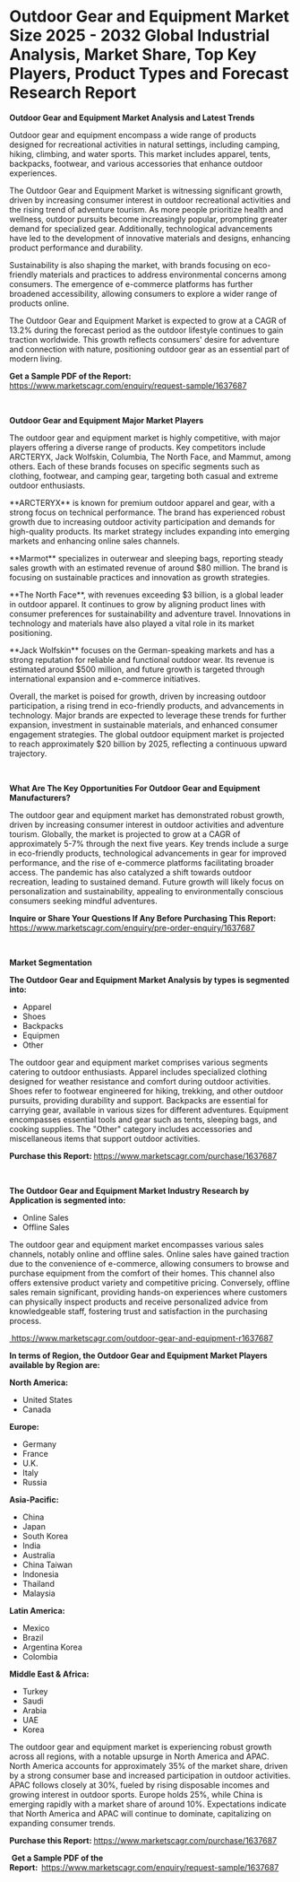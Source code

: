 <p><h1>Outdoor Gear and Equipment Market Size 2025 - 2032 Global Industrial Analysis, Market Share, Top Key Players, Product Types and Forecast Research Report</h1></p><p><strong>Outdoor Gear and Equipment Market Analysis and Latest Trends</strong></p>
<p><p>Outdoor gear and equipment encompass a wide range of products designed for recreational activities in natural settings, including camping, hiking, climbing, and water sports. This market includes apparel, tents, backpacks, footwear, and various accessories that enhance outdoor experiences. </p><p>The Outdoor Gear and Equipment Market is witnessing significant growth, driven by increasing consumer interest in outdoor recreational activities and the rising trend of adventure tourism. As more people prioritize health and wellness, outdoor pursuits become increasingly popular, prompting greater demand for specialized gear. Additionally, technological advancements have led to the development of innovative materials and designs, enhancing product performance and durability.</p><p>Sustainability is also shaping the market, with brands focusing on eco-friendly materials and practices to address environmental concerns among consumers. The emergence of e-commerce platforms has further broadened accessibility, allowing consumers to explore a wider range of products online.</p><p>The Outdoor Gear and Equipment Market is expected to grow at a CAGR of 13.2% during the forecast period as the outdoor lifestyle continues to gain traction worldwide. This growth reflects consumers' desire for adventure and connection with nature, positioning outdoor gear as an essential part of modern living.</p></p>
<p><strong>Get a Sample PDF of the Report:&nbsp;</strong> <a href="https://www.marketscagr.com/enquiry/request-sample/1637687?utm_campaign=2483&utm_medium=2&utm_source=Github&utm_content=ia&utm_term=18042025&utm_id=outdoor-gear-and-equipment">https://www.marketscagr.com/enquiry/request-sample/1637687</a></p>
<p>&nbsp;</p>
<p><strong>Outdoor Gear and Equipment Major Market Players</strong></p>
<p><p>The outdoor gear and equipment market is highly competitive, with major players offering a diverse range of products. Key competitors include ARCTERYX, Jack Wolfskin, Columbia, The North Face, and Mammut, among others. Each of these brands focuses on specific segments such as clothing, footwear, and camping gear, targeting both casual and extreme outdoor enthusiasts.</p><p>**ARCTERYX** is known for premium outdoor apparel and gear, with a strong focus on technical performance. The brand has experienced robust growth due to increasing outdoor activity participation and demands for high-quality products. Its market strategy includes expanding into emerging markets and enhancing online sales channels.</p><p>**Marmot** specializes in outerwear and sleeping bags, reporting steady sales growth with an estimated revenue of around $80 million. The brand is focusing on sustainable practices and innovation as growth strategies.</p><p>**The North Face**, with revenues exceeding $3 billion, is a global leader in outdoor apparel. It continues to grow by aligning product lines with consumer preferences for sustainability and adventure travel. Innovations in technology and materials have also played a vital role in its market positioning.</p><p>**Jack Wolfskin** focuses on the German-speaking markets and has a strong reputation for reliable and functional outdoor wear. Its revenue is estimated around $500 million, and future growth is targeted through international expansion and e-commerce initiatives.</p><p>Overall, the market is poised for growth, driven by increasing outdoor participation, a rising trend in eco-friendly products, and advancements in technology. Major brands are expected to leverage these trends for further expansion, investment in sustainable materials, and enhanced consumer engagement strategies. The global outdoor equipment market is projected to reach approximately $20 billion by 2025, reflecting a continuous upward trajectory.</p></p>
<p>&nbsp;</p>
<p><strong>What Are The Key Opportunities For Outdoor Gear and Equipment Manufacturers?</strong></p>
<p><p>The outdoor gear and equipment market has demonstrated robust growth, driven by increasing consumer interest in outdoor activities and adventure tourism. Globally, the market is projected to grow at a CAGR of approximately 5-7% through the next five years. Key trends include a surge in eco-friendly products, technological advancements in gear for improved performance, and the rise of e-commerce platforms facilitating broader access. The pandemic has also catalyzed a shift towards outdoor recreation, leading to sustained demand. Future growth will likely focus on personalization and sustainability, appealing to environmentally conscious consumers seeking mindful adventures.</p></p>
<p><strong>Inquire or Share Your Questions If Any Before Purchasing This Report:</strong> <a href="https://www.marketscagr.com/enquiry/pre-order-enquiry/1637687?utm_campaign=2483&utm_medium=2&utm_source=Github&utm_content=ia&utm_term=18042025&utm_id=outdoor-gear-and-equipment">https://www.marketscagr.com/enquiry/pre-order-enquiry/1637687</a></p>
<p>&nbsp;</p>
<p><strong>Market Segmentation</strong></p>
<p><strong>The Outdoor Gear and Equipment Market Analysis by types is segmented into:</strong></p>
<p><ul><li>Apparel</li><li>Shoes</li><li>Backpacks</li><li>Equipmen</li><li>Other</li></ul></p>
<p><p>The outdoor gear and equipment market comprises various segments catering to outdoor enthusiasts. Apparel includes specialized clothing designed for weather resistance and comfort during outdoor activities. Shoes refer to footwear engineered for hiking, trekking, and other outdoor pursuits, providing durability and support. Backpacks are essential for carrying gear, available in various sizes for different adventures. Equipment encompasses essential tools and gear such as tents, sleeping bags, and cooking supplies. The "Other" category includes accessories and miscellaneous items that support outdoor activities.</p></p>
<p><strong>Purchase this Report:&nbsp;</strong><a href="https://www.marketscagr.com/purchase/1637687?utm_campaign=2483&utm_medium=2&utm_source=Github&utm_content=ia&utm_term=18042025&utm_id=outdoor-gear-and-equipment">https://www.marketscagr.com/purchase/1637687</a></p>
<p>&nbsp;</p>
<p><strong>The Outdoor Gear and Equipment Market Industry Research by Application is segmented into:</strong></p>
<p><ul><li>Online Sales</li><li>Offline Sales</li></ul></p>
<p><p>The outdoor gear and equipment market encompasses various sales channels, notably online and offline sales. Online sales have gained traction due to the convenience of e-commerce, allowing consumers to browse and purchase equipment from the comfort of their homes. This channel also offers extensive product variety and competitive pricing. Conversely, offline sales remain significant, providing hands-on experiences where customers can physically inspect products and receive personalized advice from knowledgeable staff, fostering trust and satisfaction in the purchasing process.</p></p>
<p><a href="https://www.marketscagr.com/outdoor-gear-and-equipment-r1637687?utm_campaign=2483&utm_medium=2&utm_source=Github&utm_content=ia&utm_term=18042025&utm_id=outdoor-gear-and-equipment">&nbsp;https://www.marketscagr.com/outdoor-gear-and-equipment-r1637687</a></p>
<p><strong>In terms of Region, the Outdoor Gear and Equipment Market Players available by Region are:</strong></p>
<p>
    <p> <strong> North America: </strong>
        <ul>
            <li>United States</li>
            <li>Canada</li>
        </ul>
        </p> 
    <p> <strong> Europe: </strong>
        <ul>
            <li>Germany</li>
            <li>France</li>
            <li>U.K.</li>
            <li>Italy</li>
            <li>Russia</li>
        </ul>
        </p> 
    <p> <strong> Asia-Pacific: </strong>
        <ul>
            <li>China</li>
            <li>Japan</li>
            <li>South Korea</li>
            <li>India</li>
            <li>Australia</li>
            <li>China Taiwan</li>
            <li>Indonesia</li>
            <li>Thailand</li>
            <li>Malaysia</li>
        </ul>
        </p> 
    <p> <strong> Latin America: </strong>
        <ul>
            <li>Mexico</li>
            <li>Brazil</li>
            <li>Argentina Korea</li>
            <li>Colombia</li>
        </ul>
        </p> 
    <p> <strong> Middle East & Africa: </strong>
        <ul>
            <li>Turkey</li>
            <li>Saudi</li>
            <li>Arabia</li>
            <li>UAE</li>
            <li>Korea</li>
        </ul>
    </p>
    </p>
<p><p>The outdoor gear and equipment market is experiencing robust growth across all regions, with a notable upsurge in North America and APAC. North America accounts for approximately 35% of the market share, driven by a strong consumer base and increased participation in outdoor activities. APAC follows closely at 30%, fueled by rising disposable incomes and growing interest in outdoor sports. Europe holds 25%, while China is emerging rapidly with a market share of around 10%. Expectations indicate that North America and APAC will continue to dominate, capitalizing on expanding consumer trends.</p></p>
<p><strong>Purchase this Report: </strong><a href="https://www.marketscagr.com/purchase/1637687?utm_campaign=2483&utm_medium=2&utm_source=Github&utm_content=ia&utm_term=18042025&utm_id=outdoor-gear-and-equipment">https://www.marketscagr.com/purchase/1637687</a></p>
<p>&nbsp;<strong>Get a Sample PDF of the Report:&nbsp;&nbsp;</strong><a href="https://www.marketscagr.com/enquiry/request-sample/1637687?utm_campaign=2483&utm_medium=2&utm_source=Github&utm_content=ia&utm_term=18042025&utm_id=outdoor-gear-and-equipment">https://www.marketscagr.com/enquiry/request-sample/1637687</a></p>
<p><strong></strong></p>
<p><p></p><p></p><p></p></p>